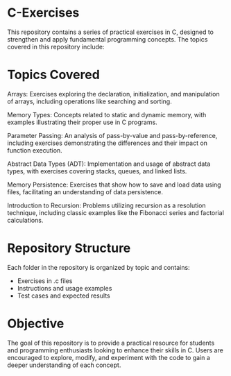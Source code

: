 # C-Exercises
This repository contains a series of practical exercises in C, designed to strengthen and apply fundamental programming concepts. The topics covered in this repository include:

# Topics Covered
Arrays: Exercises exploring the declaration, initialization, and manipulation of arrays, including operations like searching and sorting.

Memory Types: Concepts related to static and dynamic memory, with examples illustrating their proper use in C programs.

Parameter Passing: An analysis of pass-by-value and pass-by-reference, including exercises demonstrating the differences and their impact on function execution.

Abstract Data Types (ADT): Implementation and usage of abstract data types, with exercises covering stacks, queues, and linked lists.

Memory Persistence: Exercises that show how to save and load data using files, facilitating an understanding of data persistence.

Introduction to Recursion: Problems utilizing recursion as a resolution technique, including classic examples like the Fibonacci series and factorial calculations.

# Repository Structure
Each folder in the repository is organized by topic and contains:

- Exercises in .c files
- Instructions and usage examples
- Test cases and expected results
# Objective
The goal of this repository is to provide a practical resource for students and programming enthusiasts looking to enhance their skills in C. Users are encouraged to explore, modify, and experiment with the code to gain a deeper understanding of each concept.
